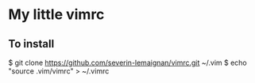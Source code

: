 My little vimrc
===============

To install
----------

$ git clone https://github.com/severin-lemaignan/vimrc.git ~/.vim
$ echo "source .vim/vimrc" > ~/.vimrc
